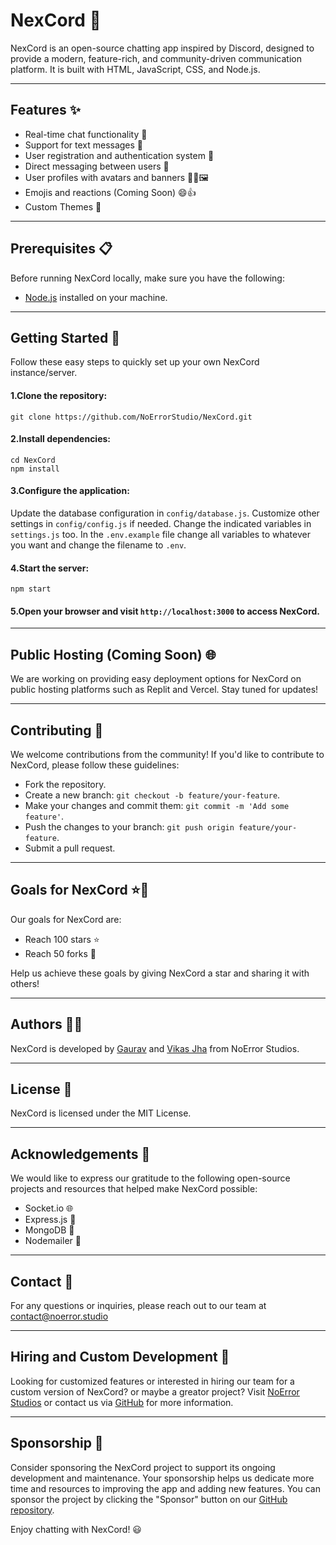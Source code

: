 # NexCord 🚀

NexCord is an open-source chatting app inspired by Discord, designed to provide a modern, feature-rich, and community-driven communication platform. It is built with HTML, JavaScript, CSS, and Node.js.

---

## Features ✨

- Real-time chat functionality 💬
- Support for text messages 📝
- User registration and authentication system 🔐
- Direct messaging between users 📩
- User profiles with avatars and banners 🙋‍♂️🖼️
- Emojis and reactions (Coming Soon) 😄👍
- Custom Themes 🌈

---

## Prerequisites 📋

Before running NexCord locally, make sure you have the following:

- [Node.js](https://nodejs.org/en/download/) installed on your machine.

---

## Getting Started 🚀
Follow these easy steps to quickly set up your own NexCord instance/server.

#### 1.Clone the repository:

```shell
git clone https://github.com/NoErrorStudio/NexCord.git
```

#### 2.Install dependencies:

```shell
cd NexCord
npm install
```

#### 3.Configure the application:

Update the database configuration in `config/database.js`.
Customize other settings in `config/config.js` if needed.
Change the indicated variables in `settings.js` too.
In the `.env.example` file change all variables to whatever you want
and change the filename to `.env`.

#### 4.Start the server:

```shell
npm start
```

#### 5.Open your browser and visit `http://localhost:3000` to access NexCord.

---

## Public Hosting (Coming Soon) 🌐

We are working on providing easy deployment options for NexCord on public hosting platforms such as Replit and Vercel. Stay tuned for updates!

---

## Contributing 🤝

We welcome contributions from the community! If you'd like to contribute to NexCord, please follow these guidelines:

- Fork the repository.
- Create a new branch: `git checkout -b feature/your-feature`.
- Make your changes and commit them: `git commit -m 'Add some feature'`.
- Push the changes to your branch: `git push origin feature/your-feature`.
- Submit a pull request.

---

## Goals for NexCord ⭐🍴

Our goals for NexCord are:

- Reach 100 stars ⭐
- Reach 50 forks 🍴

Help us achieve these goals by giving NexCord a star and sharing it with others!

---

## Authors 👨‍💻

NexCord is developed by [Gaurav](https://discord.com/users/891214041391988757) and [Vikas Jha](https://discord.com/users/532177714203852800) from NoError Studios.

---

## License 📄

NexCord is licensed under the MIT License.

---

## Acknowledgements 🙏

We would like to express our gratitude to the following open-source projects and resources that helped make NexCord possible:

- Socket.io 🌐
- Express.js 🚂
- MongoDB 📝
- Nodemailer 📨

---

## Contact 📧

For any questions or inquiries, please reach out to our team at [contact@noerror.studio](mailto:contact@noerror.studio)

---

## Hiring and Custom Development 💼

Looking for customized features or interested in hiring our team for a custom version of NexCord? or maybe a greator project? Visit [NoError Studios](https://www.noerrorstudios.com/) or contact us via [GitHub](https://github.com/Saizuo) for more information.

---

## Sponsorship 💖

Consider sponsoring the NexCord project to support its ongoing development and maintenance. Your sponsorship helps us dedicate more time and resources to improving the app and adding new features. You can sponsor the project by clicking the "Sponsor" button on our [GitHub repository](https://github.com/noerrorstudios/NexCord).

Enjoy chatting with NexCord! 😃
